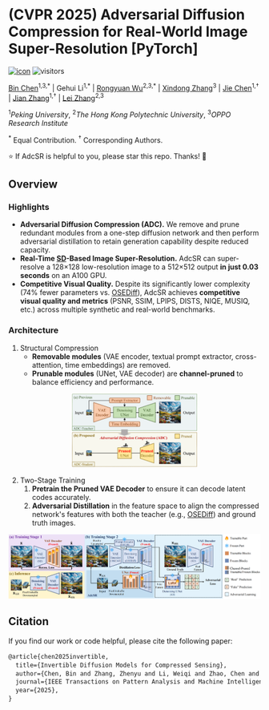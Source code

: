 # (CVPR 2025) Adversarial Diffusion Compression for Real-World Image Super-Resolution [PyTorch]

[![icon](https://img.shields.io/badge/ArXiv-Paper-<COLOR>.svg)](https://arxiv.org/abs/2411.13383) ![visitors](https://visitor-badge.laobi.icu/badge?page_id=Guaishou74851.AdcSR)

[Bin Chen](https://scholar.google.com/citations?user=aZDNm98AAAAJ)<sup>1,3,\*</sup>
| Gehui Li<sup>1,\*</sup>
| [Rongyuan Wu](https://scholar.google.com/citations?user=A-U8zE8AAAAJ)<sup>2,3,\*</sup>
| [Xindong Zhang](https://scholar.google.com/citations?user=q76RnqIAAAAJ)<sup>3</sup>
| [Jie Chen](https://aimia-pku.github.io/)<sup>1,†</sup>
| [Jian Zhang](https://jianzhang.tech/)<sup>1,†</sup>
| [Lei Zhang](https://www4.comp.polyu.edu.hk/~cslzhang/)<sup>2,3</sup>

<sup>1</sup>*Peking University*, <sup>2</sup>*The Hong Kong Polytechnic University*, <sup>3</sup>*OPPO Research Institute*

<sup>*</sup> Equal Contribution. <sup>†</sup> Corresponding Authors.

:star: If AdcSR is helpful to you, please star this repo. Thanks! :hugs:

## Overview

### Highlights

- **Adversarial Diffusion Compression (ADC).** We remove and prune redundant modules from a one-step diffusion network and then perform adversarial distillation to retain generation capability despite reduced capacity.
- **Real-Time [SD](https://huggingface.co/stabilityai/stable-diffusion-2-1)-Based Image Super-Resolution.** AdcSR can super-resolve a 128×128 low-resolution image to a 512×512 output **in just 0.03 seconds** on an A100 GPU.
- **Competitive Visual Quality.** Despite its significantly lower complexity (74% fewer parameters vs. [OSEDiff](https://github.com/cswry/OSEDiff)), AdcSR achieves **competitive visual quality and metrics** (PSNR, SSIM, LPIPS, DISTS, NIQE, MUSIQ, etc.) across multiple synthetic and real-world benchmarks.

### Architecture

1. Structural Compression
   - **Removable modules** (VAE encoder, textual prompt extractor, cross-attention, time embeddings) are removed.
   - **Prunable modules** (UNet, VAE decoder) are **channel-pruned** to balance efficiency and performance.

<p align="center">
   <img src="figs/teaser.png" alt="teaser" style="width: 50%;" />
</p>

2. Two-Stage Training
   1. **Pretrain the Pruned VAE Decoder** to ensure it can decode latent codes accurately.
   2. **Adversarial Distillation** in the feature space to align the compressed network's features with both the teacher (e.g., [OSEDiff](https://github.com/cswry/OSEDiff)) and ground truth images.

<img src="figs/method.png" alt="method" />

## Citation

If you find our work or code helpful, please cite the following paper:

```latex
@article{chen2025invertible,
  title={Invertible Diffusion Models for Compressed Sensing},
  author={Chen, Bin and Zhang, Zhenyu and Li, Weiqi and Zhao, Chen and Yu, Jiwen and Zhao, Shijie and Chen, Jie and Zhang, Jian},
  journal={IEEE Transactions on Pattern Analysis and Machine Intelligence},
  year={2025},
}
```
